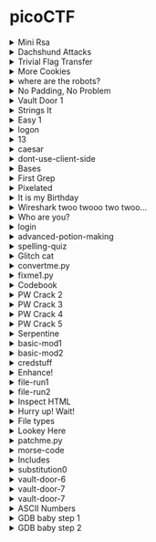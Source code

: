 # picoCTF

<details>
<summary> Mini Rsa </summary>

### Mini Rsa
- We know that e is small.
- So what we can do here is we can multiply n with integers and add c to the product like this n * i + c where i is (0,1,2,3,4....).
- Then what we can do is find the  eth root of the obatined value.
- We can then convert the eth root to hex value and see if the hex value of pico which is 7069636f is present in that if yes then we convert that to plain text.
#### Program Description
- The written [python program](./solution/mini_rsa.py) to find deciphered text.
- Functions nth_power and the nth_pow helps us to find the root. Both functions do the same thing but the nth_power takes less time as it calculates a better value for the lower limit.
- Both functions use binary search to find the root you can google it.
- To use [this](./solution/mini_rsa.py) solution just paste the value of your n, c and e value in the lower given variables and run it. 
- After runnig it please be patient it takes **Few Seconds to Print the result**.
- This solution worked for me but it might not for you because I might have made some mistake so sorry.
- flag: picoCTF{e_sh0u1d_b3_lArg3r_85d643d5}
</details>

<details>
<summary>Dachshund Attacks</summary>

### Dachshund Attacks
- To make this solution in used various resources.
- I read this wikipedia page about **[Wiener Attacks](https://en.wikipedia.org/wiki/Wiener%27s_attack)** which is the photo hint.
- To get a better understanding about how this works I saw this [video](https://www.youtube.com/watch?v=OpPrrndyYNU).
- After that I studied about what are continued fractions from this wikipedia page **[Continued Fractions](https://en.wikipedia.org/wiki/Continued_fraction#:~:text=In%20mathematics%2C%20a%20continued%20fraction,another%20reciprocal%2C%20and%20so%20on)**.
#### Program Description
- After doing the above I wrote this [python program](./solution/Dachshund_Attacks.py) to find the d values using the above [video](https://www.youtube.com/watch?v=OpPrrndyYNU&t=613s) method.
- I wrote my own solution because I was not able to use the other mentioned methods for weiner attacks on web. 
- The findConvergent methods takes in a array of all the continued fractions and gives the value of single convergent.
- The getContinuedFraction function takes a N and e value and empty array and then find all the continued fractions value and returns array with all the continued fractions.
- The getAllConvergent function loops throught the entire continued fraction array and finds all the convergents
- Then we use for loop to loop through all the value of convergents and find the k / d values.
- We ignore the values of d which are even or don't give us a whole value of the fiN = (ed -1) / k
- And the we use the quadratic equation to find the p and q values as mentioned in the [video](https://www.youtube.com/watch?v=OpPrrndyYNU&t=298s).
- To get this working paste your n, c, e value in the variables from the webshell on picoCTF website and then run it.
- This worked for me and it might not work for you because there might be some mistake i made in this so sorry.
- flag: picoCTF{proving_wiener_3899149}
</details>

<details>
<summary>Trivial Flag Transfer</summary>

### Trivial Flag Transfer
- To solve this I googled how to open the pcapng file using wire shark.
- Use wire shark to open the pcapng file and then (used internet help her ) use file > export > object > tftp to get the files.
- Save all the 6 files.
- First file is instruction txt had ceser_cipher with key 13 so did that with this [python program](./solution/trivial_Flag_transfer.py).
- Got this after pasting the contents of the instructions file TFTPDOESNTENCRYPTOURTRAFFICSOWEMUSTDISGUISEOURFLAGTRANSFER.FIGUREOUTAWAYTOHIDETHEFLAGANDIWILLCHECKBACKFORTHEPLAN
- The above decipherd text read as TFTP DOESNT ENCRYPT OUR TRAFFIC SO WE MUST DISGUISE OUR FLAG TRANSFER. FIGURE OUT A WAY TO HIDE THE FLAG AND I WILL CHECK BACK FOR THE PLAN.
- Then I opened the plan file in the notepad found some text just again ran the ceaser cipher on it. 13 was the key.
- Got this IUSEDTHEPROGRAMANDHIDITWITH-DUEDILIGENCE.CHECKOUTTHEPHOTOS
- Which reads as I USED THE PROGRAM AND HID IT WITH - DUE DILIGENCE. CHECKOUT THE PHOTOS
- Opened archive of program.deb using 7 zip the saw a lot of steghid and a readme on it.
- Googled it to find it is a program to hide date in files.
- Installed steghide on wsl using sudo apt-get install steghide.
- Used the command steghide --extract -sf picture3.bmp  given in the readme in archive. 
- Then got error. Googled to find that we need to use a parapharase. With further googling found that paraphrase is  DUEDILIGENCE.
- Got paraphrase hint from a ctf write up.
- Got flag.txt.
- flag: picoCTF{h1dd3n_1n_pLa1n_51GHT_18375919}
</details>

<details>
<summary>More Cookies</summary>

### More Cookies
- Looking at the title which is cookies opened the developer tools > applications > cookies 
- Saw a long text thing in value which looked like base64. Tried converting it ascii. It was all gibberish.
- Ran Ceaser Cipher([here](./solution/trivial_Flag_transfer.py)) on it nothing happened just gibberish.
- Looked up the first hint which is **[Homomorphic encryption](https://en.wikipedia.org/wiki/Homomorphic_encryption)**.
- This encryption is such that we can do operations on the encrypted form of data. The result of the operation is also encrypted. When this result is decrypted it is same as if the operation is performed on the decrypted original data.
- Googled 'Homomorphic encryption + cookies' found a ctf writeup which mentioned that there are words which capital letters in the problem description Cookies, Be Client. It also mentioned about CBC bit flip.
- Googled what is CBC. Watched this example of CBC encryption [video](https://www.youtube.com/watch?v=_aZQFXnnoO4). Got the basic understanding of what we do in CBC.
- Watched one more [video](https://www.youtube.com/watch?v=Rk0NIQfEXBA). Understood that CBC is a mode of operation. Other modes of operation are EBC and Conter mode.
- Google CBC bit flip. Read this [article](https://bernardoamc.com/cbc-bitflipping-attack/#:~:text=Bitflipping%20Attack,in%20the%20next%20ciphertext%20block.) and [this](https://resources.infosecinstitute.com/topic/cbc-byte-flipping-attack-101-approach/). Both have examples describing what happens in bitflip attack but I did not understand either of them.
- Read [this](https://github.com/HHousen/PicoCTF-2021/tree/master/Web%20Exploitation/More%20Cookies) and got the understanding why we are trying to CBC bit flip attack. This writeup suggested to read this [article](https://crypto.stackexchange.com/questions/66085/bit-flipping-attack-on-cbc-mode/66086#66086) which explain in detail what happens in CBC bit flip attack.
- Then I copied the code and tried to make it run and understand what the code is doing.
- Watched this [video](https://www.youtube.com/watch?v=i9KiOjeE-VY) and followed his solution.
- The problem was that running for the 0th postion was taking a long time and also connection was timing out.
- So I increased the char_postion to 12 seeing that the solution is at 13 postion.
- flag: picoCTF{cO0ki3s_yum_82f39377}
</details>

<details>
<summary>where are the robots?</summary>

### Where are the robots
- Doing the usual inspection of the source style thing in the dev tools.
- In cookies found things looking like base64 encoded.
- Nothing useful in the decoded base64.
- Looked the hint understood nothing.
- Googled about the challenge. Found that we need to find the **robots.txt** file.
- **Robots.txt** file tells search engine web crawlers to not index the page that are not meant for public view.
- Watched this [video](https://www.youtube.com/watch?v=pdMMq64D0OU).
- type "robots.txt" the url of the challenge website.
- get .html link paste that in the place of robots.txt in the url
- flag: picoCTF{ca1cu1at1ng_Mach1n3s_1bb4c}
</details>

<details>
<summary>No Padding, No Problem</summary>

### No Padding, No Problem

#### Wrong Approach
- First thing I did was to go back to [mini_rsa.py](/solution/mini_rsa.py) file and then read the personal notes to get a idea of how to encode a text using RSA.
- Since we have n and e so we can encode the text. Since in the challenge it is mentioned that no padding which might mean that the text is encoded as it is.
- From [mini_rsa](/solution/mini_rsa.py) we know that the length of the ciphered text is double of the deciphered text.
- We know that the total length of the ciphered text in this problem is 308 so the length of the deciphered text may be 308 / 2 = 154.  
- So we are going to take the text 'picoCTF{' and add bunch of space (ASCII = 32) so that the length of the string to be encoded is 153 and then at the end we will add }. The process of the encoding can be seen in [no_padding_no_problem.py](/solution/no_padding_no_problem.py) in function encodeInRsa.
- What ever you read above is not true since the length of the cipher text is reduced to 307 as seen when the program ran.

#### Correct Approach
- What I did not see that we can give it the ciphered text to decrypt?
- So I gave it 0 and 1. I would have raised it to power d but the answer would have been 0 and 1 respectively. 
- When entered 2 it returned a decrypted_value. Since we have n and the decryption of the 2, we might be able to find the d. decrypted_value = (2 ** d) % n.
- The d value can be found using two approach described below.
- Created a function findPowerOf2 in [no_padding_no_problem.py](/solution/no_padding_no_problem.py) that take in a number and returns the value of the power to which 2 should be raised to get that number.
- Or can directly run a while loop raising 2 to power 1,2,3.. and so on and mod with n till we get the decrypted_value when we enter 2. Tried this uptil 1500000.
- I tried both of the 2 ways but even after large number of iterations no answer was coming. 
- Googled about the problem.
- Read [this](https://ctftime.org/writeup/32010) solution which suggested to give the program to decrypt c+n value. I did not understand why this will work.
- Then read [this](https://github.com/Dvd848/CTFs/blob/master/2021_picoCTF/No_Padding_No_Problem.md) solution which mentioned that the unpadded RSA is homomorphic which we have read about in the the **More Cookies** challenge.
- Homomorphic encryption is such that when any operation is performed on the encrypted text and then if this is decrypted it will be same as if the operation is performed on the decrypted text.
- And on reading the [second](https://github.com/Dvd848/CTFs/blob/master/2021_picoCTF/No_Padding_No_Problem.md) solution we see how the use the homomorphic property.
- Used the first solution to get the result. I did not understand why the first method works.
- flag: picoCTF{m4yb3_Th0se_m3s54g3s_4r3_difurrent_0801973}
</details>

<details>
<summary>Vault Door 1</summary>

### Vault Door 1
- On reading the program understood that if I enter a password with length less than 8 the program will break, since it is taking the substring of password from letter 8.
- On examining the checkPassword function we can put all the letter in the respective index position to obtain the thing which is probably the flag.
- I wrote this small [python program](/solution/vault_door_1.py) to obtain the flag. I am sorry if I did not use the regular expression correctly.
- flag: picoCTF{d35cr4mbl3_tH3_cH4r4cT3r5_f6daf4}
</details>

<details>
<summary>Strings It</summary>

### Strings It
- Downloaded the file and opened it online [hex editor](https://hexed.it/). Saw that it is a elf file.
- The problem mentioned to not run the file. I don't know how to run the file.
- Looked at the hint. Hint opens a page to the strings command. 
- Run the strings command on the strings file. See a lot of lines of string that look like base 64 encoded. Try to decode a few using copy paste and python. Get error incorrect padding.
- Used the strings command on the strings file and created the file.txt out of the output of the strings command. strings strings >> file.txt.
- Opened the file.txt in nano and tried to ctrl + w to find the picoCTF. But doing this on the browser shell closed the window.
- So googled about the challenge and found we can use command grep to find the picoCTF in the file.txt.
- command cat file.txt | grep picoCTF
- flag: picoCTF{5tRIng5_1T_7f766a23}
</details>

<details>
<summary>Easy 1</summary>

### Easy 1
- wget the table.
- Encrypted flag: UFJKXQZQUNB key: SOLVECRYPTO
- Google about the one time pad. Read the [wikipedia article](https://en.wikipedia.org/wiki/One-time_pad) on it mainly the example section.
- When you read the example you will get the idea of how to decrypt the flag.
- I made this small [program](/solution/easy_1.py) to decrypt flag. You just have to enter the encrypted flag and the key when you run the program.
- flag: picoCTF{cryptoisfun}
</details>

<details>
<summary>logon</summary>

### logon
- Logged in using joe. Did not enter the password. Success you have logged in but no flag happened.
- Logged in as joe using password as password. Success you have logged in but no flag happened.
- Looked at the cookies. Saw cookies admin, username, password, __cf_bm, PHPSESSID.
- __cf_bm is something related to bots and PHPSESSID is some kind of session id.
- admin was false. Tried setting it to true. Nothing useful happened.
- Looked at the hint. 
- Logged in as human with password as password. Success you have logged in but no flag happened.
- Then realized if the joe is case sensitive. Logged in as Joe with no password gave an error "I'm sorry Joe's password is super secure. You're not getting in that way.
"
- Tried logging in as Joe this time with password as password. Same above error.
- Logged in as human and then clicked home and then tried logging in as Joe smae as above error.
- Googled about the problem.
- Saw this [video](https://www.youtube.com/watch?v=6IHI0teB7ek). Realized that what I did with the admin cookie previously was correct what I did wrong was not make T capital in True.
- flag: picoCTF{th3_c0nsp1r4cy_l1v3s_0c98aacc}
</details>

<details>
<summary>13</summary>

### 13
- This might be a ceaser cipher with key 13.
- Used the [trival_flag_transfer.py](./solution/trivial_Flag_transfer.py) program as there is ceaser cipher in there.
- The program will print the decipherd text for all the 26 key. The key here is most probably 13.
- flag: picoCTF{not_too_bad_of_a_problem}
</details>

<details>
<summary>caesar</summary>

### Caesar
- Here we are given a message in it's encrypted form. 
- Tried ceaser cipher on it using the [trival_flag_transfer.py](/solution/trivial_Flag_transfer.py)
- Got all the 26 rotations. Tried looking through them if any of then are meaningful phrases.
- This phrase looked meaningful "crossingtherubicondjneoach".
- Submitted it and it was the flag.
- flag: picoCTF{crossingtherubicondjneoach}
</details>

<details>
<summary>dont-use-client-side</summary>

### dont-use-client-side
- Opened the link and went to source.
- Saw that the password verfication was done in function veify. 
- And there was the flag in some form of jumbled form.
- verify function was selecting the element with id pass and getting it's value.
- Then it was checking if the substring 0 to 4 is pico. It is at a single time checking 4 characters. And similary if we calculate the value of the start and end in substring we can piece together the flag.
- We can look at the start index of the substring method in order of 0, split, split*2, split*3 and so on. And then put the value to which these substring are compared in order to get the flag.
- Or you can also use this [program](./solution/dont_use_client_side.py) to piece the flag together. All you have to do is paste in all the if conditions in the verify function in the source. If the program does not work for you sorry.
- Sorry if used something in the regex worngly.
- flag: picoCTF{no_clients_plz_b706c5}
</details>

<details>
<summary>Bases</summary>

### Bases
- Looking at the string in the problem description. It looks like base64 encoded.
- One can use this [program](./solution/bases.py) or [this online base 64 decoder](https://www.base64decode.org/) to decode the string.
- Just run the program and enter the encoded string and output is the flag value.
- picoCTF{l3arn_th3_r0p35}
</details>

<details>
<summary>First Grep</summary>

### First grep
- I have already read about this command while doing the previous problems.
- I helps us to find the patterns in files. I can do a lot more but I know only the basic stuff about it.
- One can read about grep by typing **man grep** in webshell.
- Typed this in webshell **grep picoCTF file**.
- flag: picoCTF{grep_is_good_to_find_things_5af9d829}
</details>

<details>
<summary>Pixelated</summary>

### Pixelated
- Downloaded the 2 images on to my computer looked at them both were like noise on old TV Screen but coloured.
- Looked at their size on disk but it was not large so no nothing in the zip format stored in them.
- Looked at the first hint which ahd a link to wikipedia article on [Visual Cryptography](https://en.wikipedia.org/wiki/Visual_cryptography). Read it.
- In the example section the article talks about how we can change the pixel values so that when the 2 images are stacked on top of each other we will get the original image.
- Looked at the second hint which also talked about stacking the 2 images.
- Tried to stack images using gimp and playing with different modes. Nothing useful happened.
- Google about the problem. Found [this](https://picoctf2021.haydenhousen.com/cryptography/pixelated) writeup which had [this](https://github.com/HHousen/PicoCTF-2021/blob/master/Cryptography/Pixelated/script.py) script. 
- The above script was using some libraries I did not understand what those libraries were doing.
- Watched [video](https://www.youtube.com/watch?v=e7Yx2nxGcqU) on the problem. What we actually have to do is to add the 2 images. Like add the red, blues and greens. Same as the wikipedia article but it was with black and white.
- I have read about manipulating images in the book **Automate the boring stuff with python** in [chapter 19](https://automatetheboringstuff.com/2e/chapter19/). So I went there to refresh a few things.
- After reading the chapter 19 created the [program](/solution/pixelated.py) to get the flag. Before running the program make sure that you have pillow module installed on your system.
- In the program we are using the module pillow about which you can find more at [here](https://pypi.org/project/Pillow/).
- flag: picoCTF{da8fcef8}
</details>

<details>
<summary>It is my Birthday</summary>

### It is my Birthday
- Opened the website went straight to the cookies section.
- Uploaded a single file gave error file too large.
- Uploaded no file and gave error no file.
- Created a file with 1 as the content and uploaded same in both gave error files are not different and no change in the cookie.
- Created another file with 2 as the content and uploader 1 in first and 2 in the other and gave error MD5 don't match.
- Added a invisible space to the pdf as content 1 got same error MD5 hashes don't match.
- Googled the MD5 hashes of pdf. Read [this](https://cs.indstate.edu/~fsagar/doc/paper.pdf).
- MD5 hashes is used to verify the file downloaded from server is same or not. This is done by creating MD5 on the server and then when file is downloaded if both are same then file is ok. 
- MD5 is not collision free which means that for two different inputs we can have same output.
- So our objective is to have 2 pdfs whoes MD5 hashes are same but they are different in some way. To have same md5 hashes we must some how use the collision thing.
- Since I have no idea on how to make pdf which are different but have same MD5 hashes I looked the hints.
- Hints mentioned to look at the category of the problem which is Web Exploitation and the second one said how many PHP sites check the rule in description. I did not understood anything from the hints.
- Googled how to make 2 pdf files with same md5 Hashes. Did not find a way to make such file.
- Then googled 2 files which have same md5 hash. Found [this](https://security.stackexchange.com/questions/21081/program-binaries-or-files-with-same-md5-hash) which has a link to [this](https://www.mathstat.dal.ca/~selinger/md5collision/) which had [link](http://web.archive.org/web/20071226014140/http://www.cits.rub.de/MD5Collisions/) to [script1](http://web.archive.org/web/20071226014140/http://www.cits.rub.de/imperia/md/content/magnus/letter_of_rec.ps) and [script2](http://web.archive.org/web/20071226014140/http://www.cits.rub.de/imperia/md/content/magnus/order.ps) with same MD5 hashes.
- I renamed those 2 files extentions to pdf.
- It worked and opened some program which had the flag.
- flag: picoCTF{c0ngr4ts_u_r_1nv1t3d_40d81ca2}
</details>
<details>
<summary>Wireshark twoo twooo two twoo...</summary>

### Wireshark twoo twooo two twoo...
- Downloaded the file onto my computer and opened it with wire shark
- Tried file > export Objects > TFTP. Nothing to export there.
- After looking here and there looked at the hints.
- Hint1: did you really find_the_flag? Looked for the find in the filter option. 
- Hint2: Look for traffic that seems suspicious.
- I don't know how to look for suspicios traffic. There was one thing highlighted in red. I did not understand what is inside it and there was no flag. 
- On scrolling down found another red highlighted thing.
- More scrolling found a request with GET method for flag in Frame 3320. Opened it nothing inside it useful.
- Since this is get request there must be a response. Careful looking under saw HTTP response with 200 status on frame 3329. It had text by side of it.
- Opened it to find the flag picoCTF{89d93dbb96a3857ac87ba0cea3c10a9e4c7b34d79b2edb463cef030d34297bd0}. Submitted it and found it was not correct.
- Looked further. And found there are many such request. There must be some way to filter these requests.
- Sorted the length. A bunch of response had 263 length. All had flags in them. It also had a red highlighted one in them which had a text/plain beside. 
- Text inside it was inform of base64 encoded. AQAAANdL16XINqtaIfPEd4oSsoqp95pLlVW4Iavm0x93mlJlUw-LqQ==/. Got error on decoding it.
- Copied the last flag picoCTF{3fe0b2788f30d9cb9f77d3b2752f13c554fe7f0e7a2883e57c8a44b34f35675c}. In correct.
- Googled how to filter the request and get the line based text. Filter data-text-lines containes "picoCTF".
- Then I exported the flags. file > export packet disections > as plain text.
- The wrote [this](/solution/wire_shark_two_two_two.py) to get all the flags. 
  - picoCTF{bfe48e8500c454d647c55a4471985e776a07b26cba64526713f43758599aa98b}
  - picoCTF{bda69bdf8f570a9aaab0e4108a0fa5f64cb26ba7d2269bb63f68af5d98b98245}
  - picoCTF{fe83bcb6cfd43d3b79392f6a4232685f6ed4e7a789c2ce559cf3c1ab6adbe34b}
  - picoCTF{711d3893d90f100c15e10ef4842abeed3a830f8237c1257cd47389646da97810}
  - picoCTF{3cf1e22d489fcfb6bb312a34f46c8699989ed043406134331452d11ce73cd59e}
  - picoCTF{b4cc138bb0f7f9da7e35085e349555aa6d00bdca3b021c1fe8663c0a422ce0d7}
  - picoCTF{41b8a1a796bd8d202016f75bc5b38889e9ea06007e6b22fc856d380fb7573133}
  - picoCTF{9812bc4be04e6f9c803152313db3da53b3dfb799bdb05aac46fa0dd0045d2fc2}
  - picoCTF{64cf3ede3736a340fdf2954be5151ce53bec291c5e48cbccb44faa529946e249}
  - picoCTF{c50d259a4e172fcb2eddbabeebd272473e4882b76c9efcd12c03ac04429d884a}
  - picoCTF{0a024b7d39603756feafa2bbaa1603b14a99eae5dcd59f1d957f511d822c8c06}
  - picoCTF{97211eec9228bb247d762527bace8b3e4ec2110c8834af12aefd3c552cdc21b2}
  - picoCTF{29679910c47d8afc737a1c21d7bf758cd3d81001bdbeec8c6f81a6ad88fdc279}
  - picoCTF{996979e9540be0fe9320e80eb6336047f8140a80830700907b99741310acf08f}
  - picoCTF{8b272a18c1005c95a420d4a0df426cb8441d29eb96210493a96fa25ac5e657aa}
  - picoCTF{e1d0a752dc71121200f4bcb1b8cc2e03e84488df229b82196afbe0045ef025c4}
  - picoCTF{0ba511844a2ab38fe0709bcdb2b8bdfeb37a0b466dc902e92062db4c2b3f455c}
  - picoCTF{dadda48e855421e14597ffc727943b57efd8c9a15d10bfd491f0390659162fb1}
  - picoCTF{f4dd87795395c74f3083f8caa4ec22d1531281554a6003d1c47c5f0370984ab6}
  - picoCTF{0f30a584680db9e70c7e1c6ca954c2f023b77f3fd2b05bd9aeee6e00dc4da5d7}
  - picoCTF{715e4d0d167e862af8825f62d3f4ff8aef20443445a06b1c68572390a2825d29}
  - picoCTF{7654ee03f31576e8ed44799fc4fa5ee053d35050000502e878d1fb8022618923}
  - picoCTF{068606b5faca0491d97a2b46fdca7f6f81acbd909ce691077fe77e03a3c0939a}
  - picoCTF{64ab681ffed33c49b5e8ae0576e22857e9a10ae30cdbee415fb514b84aa58aea}
  - picoCTF{8ae3995e726f8f2c3724e2e0522f038aba6649facd378d8965c648233d79a252}
  - picoCTF{1c125d267b5811cd25cca2d517e022270aa60f3c8461f4097c685bcca637a6a9}
  - picoCTF{824c298d14e1fe369df991af72ab0725d2e7c7d05b9655486873ccc467f4bd6b}
  - picoCTF{e1d8dd1b73d5fd7704a16c924ddee69dc6bf9beef14cc3a10142704b81f0fa07}
  - picoCTF{82d260fe0670d551347b164c54183d996c52ebeebb1ccfcc2c2ebb91268dc944}
  - picoCTF{74876fc61ebc9c902f8983979cd4c21206c69a23f0dcc0817e150dd75e446838}
  - picoCTF{49c52d1f30973f90716bbcbe3633e11cf70b9a31ed785871ccb80473302a59db}
  - picoCTF{89d93dbb96a3857ac87ba0cea3c10a9e4c7b34d79b2edb463cef030d34297bd0}
  - picoCTF{5ceacdce54c13a3fddfcfb225a00247304fbb15f29f9c90434383f277567992d}
  - picoCTF{c22a40a43ed7034bd935805f59603a46d3a1f2d6b8e31281eb0721597b6c6d62}
  - picoCTF{6071bca5da06d4f975a52357cda0cd6f0614787c1c70b1b7e1af2c7fb272d281}
  - picoCTF{65a8b141f019506feea38a119988ad645bcab1a5fa8693efdf26e1fd3cb44b4c}
  - picoCTF{d7f5cb78a895d3805601522b95d599cb6d2689c6a856e3fbee6aac2fca0c20f3}
  - picoCTF{739bb0f0aa17331819a0e942d37bfee757c8d9cd089cdfe32509027b92485213}
  - picoCTF{7a891e2c4ad0da374bc15ad7ad0ee081077dd376f06152781f780c201691713d}
  - picoCTF{a97d3ee943221888bd1157429e4a00ed5e9905a610e64664f7e36c7f5e0a4ef9}
  - picoCTF{c38d2d74dc21bbb2e3a95b52e2354ee523379cfe4f8b348c9c5b5d7bd7cb871b}
  - picoCTF{e4dc886c39a53ff118bf29041067cde48dcebb89b3dae61a8aba6187d671999a}
  - picoCTF{9fbd0d18aa1abfd289ba977ae4354b821cc74591260889afba1b0b6e7763aa31}
  - picoCTF{3fc0801bcd36336a2c030c6e5f452f5795be1d562e00411365fb64c6a2f688ef}
  - picoCTF{4aa86643eb2ddb5709725344cd0e63e6c52e35c2e64a39f3a4a0ee7bbd5d3ade}
  - picoCTF{4af8df415d17e6df99a5efddebcb33a68c0c8bf26d481eed16b5f77675030d7f}
  - picoCTF{e4f52a0d2a924906ac102a32c52ab9128bf9cd6e5294518ad3ed6748f853b0ab}
  - picoCTF{cc104e74a9f50164ee5652d168ef38a21b7a2d5e3196062e669e3a2705f1a0d3}
  - picoCTF{2aac620b0bdd2e6946d62c5d232ca32ba1f5a9d8ec82c060778b54ffeb8fbd1f}
  - picoCTF{4e55be07159def207afc142954f5673a0651d5f32f5f4090fb774d960628e352}
  - picoCTF{983e5e2703a132a49479e438bfba15ee5d02345b03d410b8163b685973937da7}
  - picoCTF{d342a46e8179de9941720c5e0eeac0d0fae9d3014d2ddcf531a7865a997b00e5}
  - picoCTF{2133904cfe757bc6c68c3e5f3749b37d67d7fa6ffb2768410be593d3fe8c4bd4}
  - picoCTF{29b726b9a57d176e1487d159474ee7e6508b66c05c526a00c942a8cebb6bb496}
  - picoCTF{7302b0dca07cd890c75e38d78d7e74d7bbf2b932f555aaf5b6754f56e778e3fc}
  - picoCTF{22e018bb8282e9d7852ed4e65f70a26524dabef78cf41e1db45c070c94621c57}
  - picoCTF{40f366ccf0f6462f5b8b1dc4d7384a62aa95565afcaad96a937b8c1f1134099b}
  - picoCTF{db38cbc215cde0d9cd52cbca2390defdb54303e998019a5c4ddaf9861b54efcb}
  - picoCTF{090fa8ec995ab9fc9f97cbe9ea36cb81c4504a3ca02466ddd207cfe7f785cb5c}
  - picoCTF{947b91a983c93217304f8e5b112e93eaf619e6a9386ab93be93a9b67e53b2fda}
  - picoCTF{a3ed2f602322f749f4cb016515e25b67749efd08ac2f2c53023596cbf0dcbd0f}
  - picoCTF{8e625859eb325d2a69934e4a44c93fcc132e813efb3fdaaa5143147678e9cbf9}
  - picoCTF{8d43c4889ee5b507d1785adfa2592f2fb3d7cf20ebf37ce46595edc46fba3f6d}
  - picoCTF{0020d021e9e38dbb5a5fa432175089d8b76e4a900618c95f8cae14fedaa45b63}
  - picoCTF{69e96b10f560a6a0656a6d950e73e41bcf4226c424bb5622839dda0c66755b14}
  - picoCTF{34c6ca47d858ab18aa2008f4ac31c31570c46186939e6b46458b19082122d4bd}
  - picoCTF{ebfcebe696b1fdbba2abb3b003165152456bd83b6ddfbf180ca366de0dec1b0c}
  - picoCTF{aa125aaeb4723f69dceaa90125a8099a6f3fe0259e068fd82dcbeb76131448bb}
  - picoCTF{80d65857d8d81a92769e8cd136376522d113c4298b331318ce7adcbf5e70104d}
  - picoCTF{00ae773ce4a4b3cf3287f072c13ec7139a74207de635de9d115087bc4f312bae}
  - picoCTF{7e808778b7250893922a17d53f10365b009a7624935850ac5c8140461e49d579}
  - picoCTF{33e80d6e9f56c1f7705c73566d347ccb32b4662171f224b6dfcb6c8fce4f1601}
  - picoCTF{5d921ffbe2709ba82d09603a095530aedae41ab96fd052140cbc64319b7ab0ac}
  - picoCTF{977b385d5dd6abde9cb89ee940b5cfb7179d73d989c6993346d278bff003c154}
  - picoCTF{ca7d3b029817de8f318d8fa521ad1b569f4e8a37358373193522cc7f5628ed49}
  - picoCTF{a820680ab6444b1daf5281192f337aefb4aa95a313c9f270804ef7826ecc298c}
  - picoCTF{998d01dadf1b44eb4ec7b7e8fa11f11bcd2d7d86f3f9e4966dde22d4a84ca113}
  - picoCTF{cb8fe3ec65f890e2f0570c98c4edd3fe4115bc059ac2afb39300c7b66f2302c4}
  - picoCTF{bc2af8cbe0ae0befdd28b14412295243354cd3c7cc74e88d8facb2fd5e6ef34d}
  - picoCTF{09082a0313e16fc36f8076ff86e54e83048a8568f5c2294fea5fb3bcd212e7f2}
  - picoCTF{2386746aeb258914349dc81a85cb5de72e47930c7f11759b4ad9f864efa7b5aa}
  - picoCTF{173306d7b886423d9f79d3d0d05209807ae7b83c445931319830e4e0ad2d2f09}
  - picoCTF{6cb98e2295bbe1f15fd8b8b5908de360d386b98a0ce7e0407e001b453b05be22}
  - picoCTF{132e643c8fdadb54c366072cb33940411fcfd355209fc1ce9b2022ad1cd1b060}
  - picoCTF{044ffca72f0f191b0715ff1a9bff182c810cb2786370cbf8cdc1943c2e7aedf6}
  - picoCTF{b278104c2602442e3db401749c30527d80ba560f9a02c939cb4ff6ea189a140d}
  - picoCTF{7282e048d6d32383b65f3a03b1101219ac73f7f538446b78d1b2b334e0985447}
  - picoCTF{98406c4acbf0f57b3ccbc923aab5a603d70f86d507f422d9bd8656398f53433e}
  - picoCTF{3fe0b2788f30d9cb9f77d3b2752f13c554fe7f0e7a2883e57c8a44b34f35675c}
- Then I read the first hint and understood that all my above things are wrong. Since none of those are flags.
- Again I looked at all the red highlighted things found the one with the base64 encoded text. Did not find the flag.
- Googled the problem. Found [this](https://github.com/Dvd848/CTFs/blob/master/2021_picoCTF/Wireshark_twoo_twooo_two_twoo.md) writeup. This person also found all those flags we found and none worked.
- He also found the base64 encoded string which was flag for him but for me it is not converting into the string.
- Watched this [video](https://www.google.com/search?q=Wireshark+twoo+twooo+two+twoo...&rlz=1C1ONGR_enIN985IN985&sourceid=chrome&ie=UTF-8#fpstate=ive&vld=cid:0dd079bc,vid:mQB_yoAY0gg). He solved the problem with the cmd and I did not understand much.
- Watched this [video](https://www.youtube.com/watch?v=jDY6nW4yNBM). In the video we narrow the things down to the dns query made to destination 18.217.1.57. 
- In the video what we are told is that the data is being sent throught the dns queries little by little in base64 encoded form. And this might be really our flag.
- The text is at the front of .redherring.com
- The base64 encoded text is cGljb0NU RntkbnNf M3hmMWxf ZnR3X2Rl YWRiZWVm fQ==
- I took all those chunks and took to online base64 decoder. Got a flag.
- flag: picoCTF{dns_3xf1l_ftw_deadbeef}
</details>

<details>
<summary>Who are you?</summary>

### Who are you?
- Opened the website. Found no buttons to interact.
- A gif load with text wait a minute who are you? 
- There is script in the source with click event listener on element with class close. On click it will select myAlert element and alert close. But there is no button to click on page.
- Looked at the hint: It ain't much, but it's an RFC https://tools.ietf.org/html/rfc2616
- This is a document on HTTP/1
- Looked in the cookie section nothing found.
- Googled the challenge. Watched [this](https://www.youtube.com/watch?v=su1XD3x5k_E) and [this](https://www.youtube.com/watch?v=lldA9BDjZyw) video.
- Did not understand anything form the 1st video.
- Second video told RFC stands for Request for comments.
- Read [this](https://ctftime.org/writeup/26905) write up. And followed it with the various links it has.
- The site mentions it allows only pico browsers user. So we need to use the header user-agent with value PicoBrowser. User-agent header tells the server the application name of the user in this case PicoBrowser. command used here: **wget --user-agent="PicoBrowser" http://mercury.picoctf.net:39114/**
- We get a index.html file on cat it we see I don't trust users from another site. [Writeup](https://ctftime.org/writeup/26905) suggest us to use referer header here. Referer header contains the partial or full url of the site from which the resource has been requested. This tell the server that where the resource is being used. command here used: **wget --user-agent='PicoBrowser' --referer='http://mercury.picoctf.net:39114/' http://mercury.picoctf.net:39114/**
- We get another index.html. On cat it we see Sorry this site only worked in 2018. [Writeup](https://ctftime.org/writeup/26905) suggest us to use Date header here. Date and time header tells the server at which date and time the request was originated. So here we need to set some date in the year 2018. command used here: **wget --user-agent='PicoBrowser' --referer='http://mercury.picoctf.net:39114/' http://mercury.picoctf.net:39114/ --header='Date: 2018'**
- We get another index.html which says that I don't trust users which can be tracked. [Writeup](https://ctftime.org/writeup/26905) suggest us to use DNT header here. It tells the server that user prefers not to be tracked. command used here is: **wget --user-agent='PicoBrowser' --referer='http://mercury.picoctf.net:39114/' http://mercury.picoctf.net:39114/ --header='Date: 2018' --header='DNT: dnt'**
- We get another index.html which say this site is only for people form sweden. [Writeup](https://ctftime.org/writeup/26905) suggest us to use X-Forwarded-For header here. When user requests something directly form the server the user IP address is written in server logs. But if there are proxies in connection then the ip address of the final proxy is passed to the server which of no use for the server. So to pass a more useful IP address of the client X-forwarded-for header is used. [Writeup](https://ctftime.org/writeup/26905) also suggests us to find a swedish IP address. I used this 31.3.152.55. Command used here is: **wget --user-agent='PicoBrowser' --referer='http://mercury.picoctf.net:39114/' http://mercury.picoctf.net:39114/ --header='Date: 2018' --header='DNT: dnt' --header="X-Forwarded-For: 31.3.152.55"**
- We get anohter index.html file which says that we are from sweden but don't speak swedish. [Writeup](https://ctftime.org/writeup/26905) suggest us to use Accept-language header here. This header tells the server about the local language that the user prefers. The value of this header is set by browser depending on the language of the user-interface. Command user here: **wget --user-agent='PicoBrowser' --referer='http://mercury.picoctf.net: http://mercury.picoctf.net:39114/ --header='Date: 2018' --header='DNT: dnt' --header="X-Forwarded-For: 31.3.152.55" --header="Accept-language: sv"**
- We get another index.html which has the flag.
- flag: picoCTF{http_h34d3rs_v3ry_c0Ol_much_w0w_20ace0e4}
</details>

<details>
<summary>login</summary>

### login
- Description: My dog-sitter's brother made this website but I can't get in; can you help?
- Open the website and open the cookies in the developer tools thing.
- Type in random username and password. Nothing happening to the cookies.
- Open the source. Find the Script in the index.js.
- Script is asynchronous. Don't Know what is happening to the promise. It waits for the window to load then selects the form element and adds a submit eventListener to it and  prevents the default behaivour of the submit button. creates a r variable to store some values to select the input fields in the form and get their values.
- After getting the values from the input fields it base64 encodes them and then removes the padding = with nothing.
- So the in base64 encoded with some padding at end which is been replaced username: "YWRtaW4" password: "cGljb0NURns1M3J2M3JfNTNydjNyXzUzcnYzcl81M3J2M3JfNTNydjNyfQ"
- Further in the script we see that our flag is base64 decoded form of the password. But we cannot directly decode the thing since there might be some padding which has been replace with a empty string and will get error if try to do it.
- I created this small python [program](/solution/login.py) run it and then input the password [here] and you will get the flag.
- flag: picoCTF{53rv3r_53rv3r_53rv3r_53rv3r_53rv3r}
</details>

<details>
<summary>advanced-potion-making</summary>

### advanced-potion-making
- Downloaded the file. I had no extension.
- Opened the file in [online hex editor](https://hexed.it/). Saw the IHDR word in the hex editor googled it found [PNG Wikipedia page](https://en.wikipedia.org/wiki/PNG).
- This might be some kind of PNG file which is changed in some way. I have now idea of how to figure it out. There are no hints also.
- Looked at the initial few hex digits they were different from what was shown in the wikipedia file format.
- It might be that the initial bits are changed as they were also changed in one of the previous challenges.
- I also noticed in the hex editor is that there is a lot of XT kind of symbols in the beginning and similarly L2U kind of symbols at the end of the file. My guess is that the file has been padded with some kind of data.
- Googled the problem.
- Found this [writeup](https://www.ctfwriteup.com/picoctf/picomini-by-redpwn/forensics) which had changed the bits. I also did the same using the wikipedia page.
- Opened the file in the paint. I was all red colour and no flag was there.
- The next step in the ctf write up is to use stegsolve to find the flag.
- Watched this [video](https://www.youtube.com/watch?app=desktop&v=MJK6rvOSPPE)
- I was not able to understand any of their solution with all the color change and the stegsolve things.
- So I wrote my own [solution](/solution/advanced_potion_making.py) and provided the explanation. 
### Program Description
- **Objective**
    - We know that the flag is hidden in the image. 
    - But the pixel value of the flag is very similar to the background color. 
    - So what we have to do is to make the difference between the flag pixel value and the background color very large. 
    - It is like flag is written on a 'white paper' with 'almost white ink'. 
    - So we have to do is to make the 'white paper' black and 'almost white ink' completely white. 
    - We cannot do this with naked eye but a computer can do this since it works with pixel value.
- **My Approach**
    - What I did is that I first is to run to through all the individual pixel of the image and store the pixel value of the unique pixel with number of times they occured in the image.
    - Then run through the individual pixel of the image again and find the percentage of this pixel value present in the image using the our previous recorded value of the number of times the various pixel occured in the image.
    - If the percentage of the current pixel is more than 50% then this is a background pixel and we store a black pixel in the new image at the same position
    - If the precentage of the current pixel is less than 50% we store a white pixel at the same position in the new image.
    - After doing the above we store the new image on the disk.
- **Instructions**
    - To run my [solution](/solution/advanced_potion_making.py) you will have to make few setups.
    - You need to have pip installed in the computer. You can find more about it [here](https://pypi.org/project/pip/).
    - Using pip install the pillow module. You can find the instructions to do so [here](https://pillow.readthedocs.io/en/latest/installation.html).
    - Now you have to do is take the uncorrupted copy of the image in a folder.
    - Name the folder to "solution" else change path in the program.
    - Name the image as 'image.png'
    - Then run the program.
    - You will get a new image with name ["image_with_flag.png"](/flag_images/image_with_flag.png).
    - **Sorry** if this solution does not work for you.
- flag: picoCTF{w1z4rdry}
</details>

<details>
<summary>spelling-quiz</summary>

### spelling-quiz
- Downloaded the file to my system.
- Unzip to find 3 files encrypt.py, flag.txt, study-guide.txt
- Opened the encrypt.py.
- Seeing the various things in program we try to run the program in piece form and try to understand what it is doing.
- On looking at the first files variables I googled what does a for loop inside a list do and found this [stackoverflow post](https://stackoverflow.com/questions/11479392/what-does-a-for-loop-within-a-list-do-in-python). This post has examples which explains very nicely what the for loops do.
- os.walk(path) is a method which take a path as argument and then loops through all the file and subfolders in that path and all the files and folder in the subfolder. It basically travels all of the directory tree.
- You can find a very good explanation of os.walk() in the book **Automate the boring stuff with python** chapter 10.
- In the program encrypt.py the loops in files list are going through all the files of the current directory and checking the specific file is a .txt file if so then they are storing the realtive path of that file in the files list.
- In next line we are storing english alphabets as list in variable alphabet.
- We are then shuffling the alphabet list and stroing the shuffled list in the variable shuffled using **[walrus operator](https://medium.com/mlearning-ai/when-and-why-to-use-over-in-python-b91168875453#:~:text=The%20walrus%20operator%20is%20denoted,the%20processing%20of%20large%20data.)**. 
- It then creates a dictionary form alphabet and shuffled list.
- It then loops through all the .txt file in the list files
- Reads all the text in each file and then replaces all the characters using the key value pairs in the dictionary and then writes it back into the original file. Like for key 'a' in dictionary the value may be 'm' depending on the shuffle then the after encryption all the a in the text file will be replaced by m. 
- The character in the file is not present in the text it is kept as it is.
- The value which is stored in variable encrypted is written in a fancy way. I have written it's simplified form below.

```
    encrypted_list = [];
    for c in text:
        if c in dictionary:
            encrypted_list.append(dictionary[c])
        else:
            encrypted_list.append(c);
    encrypted = "".join(encrypted_list);
```

- The value stored in the variable encrypted is then written in the file.
- So now I understand how the things are getting encrypted it is time to get the flag.
- File flag.txt has our flag in the encrypted form.
- study-guides.txt has bunch of string which are encrypted.
- I was looking at the strings and saw this string "bwttxnlrv" which looks quite similar to the butterfly as length is same.
- The above problem is very difficult since every time shuffle is going to generate new dictionary.
- I looked at this [writeup](https://github.com/jon-brandy/CTF-WRITE-UP/blob/5b947ed4ee2de28aa10675fa1ec5c11fe4ed8d48/Asset/spelling-quiz/README.md)
- It suggested to use [this](https://github.com/jon-brandy/CTF-WRITE-UP/blob/5b947ed4ee2de28aa10675fa1ec5c11fe4ed8d48/Asset/spelling-quiz/README.md) online tool to solve the problem and also gave instructions of how to use it in the writeup.
- It give text on solving perhaps the dog jumped over was just tired.
- We just have to replac space with _ and put it in picoCTF{}
- flag: picoCTF{perhaps_the_dog_jumped_over_was_just_tired}

</details>

<details>
<summary>Glitch cat</summary>

### Glitch Cat
- Looking from the title we can see the thing might be related to the command cat.
- On running the net cat command we get this text 'picoCTF{gl17ch_m3_n07_' + chr(0x39) + chr(0x63) + chr(0x34) + chr(0x32) + chr(0x61) + chr(0x34) + chr(0x35) + chr(0x64) + '}'.
- Guessing from the text we can see that there is some string and the bits with chr.
- The text in the brackets might be hexadecimal. And we can then convert the hexadecimal to the int values which might be the ASCII value that might be our flag.
- Created [this](./solution/glitch_cat.py) program to convert the hex value to string char. Replace the chr thing with the string values from the program.
- flag: picoCTF{gl17ch_m3_n07_9c42a45d}
</details>

<details>
<summary>convertme.py</summary>

### convertme.py
- Question mentions to convert the given number from decimal to binary to flag.
- Run the python script it asked to me to convert 92 from decimal base to binary. Entered 1011100 which is 92 in binary. Got the flag.
- flag: picoCTF{4ll_y0ur_b4535_722f6b39}
</details>

<details>
<summary>fixme1.py</summary>

### fixme1.py
- Question mentions to find the syntax error in python program to print the flag.
- To do this we can run the python script and then the computer will tell us where the error and we can then go from there.
- The syntax error is in line 20 and the error is unexpected indent.
- Print statement was indented. Removed the indent. Ran the script again.
- Got the flag.
- flag: picoCTF{1nd3nt1ty_cr1515_182342f7}
</details>


<details>
<summary>Codebook</summary>

### Codebook
- Dowloaded the two files and ran the code got the flag. I don't understand why this problem is so simple.
- flag: picoCTF{c0d3b00k_455157_7d102d7a}
#### Program Description
- But my brain was not quiet and guilt tripping me that this is not the way to do things and we need to really know what is happening in the thing.
- So we are here. I opened the file in the editor.
- There is main function which call the print_flag function which is opening the file codebook.txt. So I directly pasted the text form the codebook.txt file in the varible codebook and removed the import and the try blocks and ran the program to see if it still works and it does.
- It is then taking the character at specific index and then storing in the variable in the password. Printed the password and this was what is storing ```chthonian```.
- This call the str_xor function with encoded flag and password as the argument.
- We move the str_xor function. There the key that is password in stored in a varibale name new_key.
- Then we run a while loop to make the new_key variable lenght same as the length of the encoded flag which is stored in the variable named secret.
- We increase the length of the new_key by adding the characters of the key to the back using variable i and making sure it does not go above the length of the the key by modding it.
- In the return statement we are doing is XOR operation on the ASCII value of the characters of the two word stored in variable secret and new_key respectively and at same index.
- ```
    secret = "_^☻>ZV]E]X1^♣_SZ►_♫‼"
    new_key = "chthonianchthonianchthonianchthon"
    dict_secret_key = zip(secret, new_key) # creates a dictionary with characters of secret as key and of new_key as values
    flag = []
    for (secret_c, new_key_c) in dict_secret_key:
        charc = chr(ord(secret_c) ^ ord(new_key_c)) # XOR operation on the ASCII values
        flag.append(charc) # storing each flag character in the list flag
    print("".join(flag)) # joining the flag to form a string.
    ```
- The most important thing here is that though by couting the characters in the secret and the new_key we can see the characters in the new_key are more than in the secret. So I don't understand why the while loop entered so many characters in the new_key.
- I think this may be something to do with the bytes used to store the ASCII values of the characters.
- Like if we run ```ord('☻')``` we get a number 9787 which cannot stored in single byte. So we need more bytes so the length of the string secret is 33 though it has less characters in it.
</details>

<details>
<summary>PW Crack 2</summary>

## Descritption
- Wget the python file and the flag into the webshell
- Open the python program in the nano.
- We see that the password is being compared to some hexadecimal string.
- So we can print those string to get the password.
- ``` print(chr(int('0x33', 16)),chr(int('0x39', 16)),chr(int('0x63', 16)),chr(int('0x65', 16))) ```
- Enter the above command before the program ask for the pasword and replace the hex characters with the one in the if conditions. Save the file and then run the program.
- You will then have to enter the printed string as passowrd and make sure to remove the space since the comma in print statement add space.
- You will then get the flag.
- flag: picoCTF{tr45h_51ng1ng_502ec42e}

</details>


<details>
<summary>PW Crack 3</summary>

## Descritption
Can you crack the password to get the flag?
Download the password checker here and you'll need the encrypted flag and the hash in the same directory too.
There are 7 potential passwords with 1 being correct. You can find these by examining the password checker script.

## Steps
- On wget the file in the webshell open the python file and then I tried to print the correct_pw_hash.
- It was a hex string and did not understand much from it.
- So then I tough of generating the md5 hash of all the possible given passwords.
- I just used a for loop to do and called the level_3_pw_check function after the loop.
- ```
    pos_pw_list = ["6997", "3ac8", "f0ac", "4b17", "ec27", "4e66", "865e"]

    for i in pos_pw_list:
            print(hash_pw(i), i)

    level_3_pw_check()
  ```
- The above loop printed all the password and their hashes and looking at the correct password hash printed I got the correct password.
- flag: picoCTF{m45h_fl1ng1ng_2b072a90}


</details>

<details>
<summary>PW Crack 4</summary>

## Descritption
Can you crack the password to get the flag?
Download the password checker here and you'll need the encrypted flag and the hash in the same directory too.
There are 100 potential passwords with only 1 being correct. You can find these by examining the password checker script.

## Steps
- Wget all the files in the webshell
- Then open the python file in nano.
- Change the function definition of level_4_pw_check to ``` def level_4_pw_check(hash_pass):```
- Instead of taking the input from user store the function parameter hash_pass in the user_pw variable.
- Now remove the call to the level_4_pw_check function.
- Under the list pos_pw_list make a for loop and iterate over all the elements of the pos_pw_list and call the function level_4_pw_check and pass the element as function parameter in this function call and you will get the flag.
- In this for loop we are entering all the passwords instead of taking any input from the user.
- flag: picoCTF{fl45h_5pr1ng1ng_ae0fb77c} 
</details>

<details>
<summary>PW Crack 5</summary>

## Descritption
Can you crack the password to get the flag?
Download the password checker here and you'll need the encrypted flag and the hash in the same directory too. Here's a dictionary with all possible passwords based on the password conventions we've seen so far.

## Steps
- Wget all the files in the webshell
- Then open the python file in nano.
- Change the function definition of level_5_pw_check to ``` def level_5_pw_check(hash_pass):```
- Instead of taking the input from user store the function parameter hash_pass in the user_pw variable.
- Now remove the call to the level_4_pw_check function.
- Now read all the lines of the dictionary file into the a variable as list and iterate over the elements of the entire list. Call the function level_5_pw_check and pass the first four characters of the element as function parameter in this function call and you will get the flag.
- In this for loop we are entering all the passwords instead of taking any input from the user.
- flag: picoCTF{h45h_sl1ng1ng_36e992a6} 
</details>

<details>
<summary>Serpentine</summary>

## Descritption
Find the flag in the Python script!
Download Python script

## Steps
- Downloaded the python file on my machine and opened it in vscode.
- On looking at the file we can see we have to enter the options values to get the flag but when we enter option b the print_flag function call is missing so we can add that function call in the elif condition for b and then run the file to see what happens.
- Doing so we get the flag. Though the python program is doing other things too but I did not care to look into it so sorry.
- flag: picoCTF{7h3_r04d_l355_7r4v3l3d_ae0b80bd}
</details>

<details>
<summary>basic-mod1</summary>

## Descritption
We found this weird message being passed around on the servers, we think we have a working decryption scheme.
Download the message here.
Take each number mod 37 and map it to the following character set: 0-25 is the alphabet (uppercase), 26-35 are the decimal digits, and 36 is an underscore.
Wrap your decrypted message in the picoCTF flag format (i.e. picoCTF{decrypted_message})

## Steps
- I downloaded the message file on my machine.
- Then I wrote the python script to do what they told in the description.
- This is the python [program](./solution/basic_mod1.py). You can run the program and then copy and paste the message text and then it will give the flag.
- flag: picoCTF{R0UND_N_R0UND_ADD17EC2}
</details>

<details>
<summary>basic-mod2</summary>

## Descritption
A new modular challenge!
Download the message here.
Take each number mod 41 and find the modular inverse for the result. Then map to the following character set: 1-26 are the alphabet, 27-36 are the decimal digits, and 37 is an underscore.
Wrap your decrypted message in the picoCTF flag format (i.e. picoCTF{decrypted_message})

## Steps
- I downloaded the message file on my machine.
- You can read more about the modular inverse of number on [Khan Acadmey Modular Inverse](https://www.khanacademy.org/computing/computer-science/cryptography/modarithmetic/a/modular-inverses).
- I wrote the python script to do what they told in the description using the naive method from the **Khan Acadmey** article.
- This is the python [program](./solution/basic_mod2.py). You can run the program and then copy and paste the message text and then it will give the flag.
- The problem is that that the Khan acadmey article said it was a naive method so I googled how to find the modular inverse and found this [video](https://www.youtube.com/watch?v=KqoIlojTrmw) which is the solution to this challenge. It helped to see if I was doing something wrong. 
- In video they used the pow function to find the modular inverse. So got a better way.
- flag: flag: picoCTF{1NV3R53LY_H4RD_DADAACAA}
</details>

<details>
<summary>credstuff</summary>

## Descritption
We found a leak of a blackmarket website's login credentials. Can you find the password of the user cultiris and successfully decrypt it?
Download the leak here.
The first user in usernames.txt corresponds to the first password in passwords.txt. The second user corresponds to the second password, and so on.

## Steps
- Download the file and then extract the file.
- I wrote [this python program](/solution/credstuff.py) which reads the passwords and the usernames txt file and the create a dictionary and the find the passwords of the username "cultiris" and prints it.
- The passwords looks some kind of the ceaser cipher. Copy that password and use [this ceaser cipher](/solution/trivial_Flag_transfer.py) program to get all the ceaser cipher with all the 26 keys.
- Run the program and paste the password as input and you will get 26 deciphered text one is going to be the flag with picoCTF{...}.
- flag: picoCTF{C7r1F_54V35_71M3}

</details>

<details>
<summary>Enhance!</summary>

## Descritption
Download this image file and find the flag.
Download image file

## Steps
- Dowloaded the svg file opened it saw a concentric black and white circle.
- Opened the svg in browse and inspected it.
- Expanded the text element there was flag in the tspan elements.
- flag: picoCTF{3nh4nc3d_aab729dd}
</details>

<details>
<summary>file-run1</summary>

## Descritption
A program has been provided to you, what happens if you try to run it on the command line?
Download the program here.

## Steps
- Wget the file in the webshell.
- I tried running the file using ./run but got the error of permission denied.
- Since in problem it is written we have to run the file using the command line so I tried to make it a executable that I learned in the course [missing semester of CS](https://missing.csail.mit.edu/).
- To make a file executable we have to run the command ```chmod +x filename```.
- Then I ran the file with just typing the name of the file in the terminal.
- It printed out the flag.
- flag: picoCTF{U51N6_Y0Ur_F1r57_F113_9bc52b6b}
</details>

<details>
<summary>file-run2</summary>

## Descritption
Another program, but this time, it seems to want some input. What happens if you try to run it on the command line with input "Hello!"?
Download the program here.

## Steps
- Wget the file in the webshell.
- Try to run the file with the ./filename got permission denied.
- Do the chmod thing to make the file executable with ```chmod +x filename```.
- Then again run the file. Got error run file with the text thing.
- Problem tells us to run the file with the input text.
- Tried to pipe the text into the run nothing happened.
- Then googled how to run a executable with the text as input. Got answer ```./filename text```
- Did this and got the flag.
- flag: picoCTF{F1r57_4rgum3n7_96f2195f}
</details>


<details>
<summary>Inspect HTML</summary>

## Descritption
Can you get the flag?
Go to this website and see what you can discover.

## Steps
- Went to the website link. 
- The name of the problem said to inspect the html and that is what I did by pressing F12.
- Looked in the html and the flag was there in in comment in plain text.
- flag: picoCTF{1n5p3t0r_0f_h7ml_8113f7e2}
</details>

<details>
<summary>Hurry up! Wait!</summary>

## Descritption
svchost.exe

## Steps
- Seeing it is exe file downloaded it on my pc and ran it my pc did not ran it.
- wget the file in the webshell
- Ran the strings command on it saw a bunch of strings with mention of secret message.
- Tried to run it by making it an executable using the chmod and then ran it but there was some libraray missing.
- When running the file on the webshell there was libgnat missing. Same thing was in the strings command list.
- Googled the GNAT. Found that is provides the runtime components for the application produced with gnat.
- Did not understand how to procced. Also did not do any problems for almost 20 days so kind of dumb so did googling.
- Found [write](https://github.com/Dvd848/CTFs/blob/master/2021_picoCTF/Hurry_up_Wait.md) up which was using ghidra. I have been avoiding using this for no reason but now is the time to use it to do things nicely. Downloaded ghidra.
- Installed ghidra then created a non shared project and then imported the svchost.exe file into and then opened that file in the code browser and the clicked analyze but I still don't get what was happening in it.
- Found this [video](https://www.youtube.com/watch?v=IA2_9Pk9QTw&t=8s) in the youtube. I did not understand what he was doing.
- Then i care fully read the [writeup](https://github.com/Dvd848/CTFs/blob/master/2021_picoCTF/Hurry_up_Wait.md) mentioned above.
- Since in write it was mentioned that there are many functions and I was not able to see any so I went in the function folder in the program tree window and looked through the each function to find the list mentioned in the write up.
- Found it under Function > FUN_0010 > FUN_00102 > FUN_001029 > FUN_0010298a.
- I followed the write up which said that on opening each function there were DAT parameters and we have to look what that stores. In first function after calendar we can see that there is the first parameter which stores p.
- Similary in the second function it stores c. So I did this manually to find all the various characters of flag.
- I did the things manually but got the flag not correct. So I tried doing the whole thing again and got the flag.
- flag: picoCTF{d15a5m_ftw_5c1d1ae}
</details>

<details>
<summary>File types</summary>

## Descritption
This file was found among some files marked confidential but my pdf reader cannot read it, maybe yours can.
You can download the file from here.

## Steps
- Downloaded the file on to my pc.
- It is a pdf file. It may be that there may be something done to the hex values of the file.
- Opened it in the hex editor and also opened the [wikipedia page](https://en.wikipedia.org/wiki/PDF) of file format pdf.
- On opening the file in the hex editor we can see it may be a zip file since there is text mentioning to extract the contents of file.
- Wget the file in the webshell. Tried to extract it using the unzip command in the webshell. But got error that it may be not a zip file.
- I hurried up and did not read the text in the hex editor. There are instructions on how to extract file from this file.
- Opened the file in nano and then read the instruction to edit the file. Saved it as FILE.
- Then used the chmod command to make the file executable.
- Ran the file and saw some arguments.
- Ran the file again it had message the flie already exits. Used ls to see that there is a flag file there. 
- Made the new flag file a executable and then ran it got nothing just syntax error.
- Looked at the contents of the FILE. It is some kind of a shell script. I don't know how to really read shell scirpts. I have very little knowledge of scripting in shell. But I saw a if condition in which the argument number 1 denoted by $1 is being compared to something x-c. So I tried running the file with this argument and got the error of command not found.
- I tried running various combination of arguments like trying to write the entire strings mentioned in console message. But I finally to decided to google it.
- Found this [write up](https://www.it-sec.fail/picoctf-2022-forensics-file-types/) or watch this [video](https://www.youtube.com/watch?v=420mItn8bzo) for better explanation.
- Since webshell did not have the cpio so I downloaded the file on to my machine and opened it on wsl ubunutu. Followed the things like shown in the video and got the flag.
- flag: picoCTF{f1len@m3_m@n1pul@t10n_f0r_0b2cur17y_79b01c26}

</details>

<details>
<summary>Lookey Here</summary>

## Descritption
Attackers have hidden information in a very large mass of data in the past, maybe they are still doing it.
Download the data here.

## Steps
- Wget the data into the webshell.
- Since it was a text file a simply cat it and then pipe it into the less to see it.
- I had random occurences of the charcters in <E2><80><> all over the place. The other 2 characters in the remaining brackets were changing.
- Those other two characters looked like hex characters.
- So I thought to use the grep command to get all the occurences of the E2 thing but it did not work for I don't know what reason. 
- So I googled the <E2><80> thing and googling found [this](https://www.utf8-chartable.de/unicode-utf8-table.pl?start=8192&number=128). So these are some kind of characters. 
- First one is <E2><80><94>. It is some kind of dash. I don't know what. 
- On looking futher I saw things like 7-2521 and it was occuring several times.
- On opeing the thing in nano all those things of e2 type were gone. I don't know why.
- Then I googled some things that were reoccuring like Liberty 5-3000 and found [this](https://www.cliffsnotes.com/literature/a/anthem/character-analysis/liberty-53000-gaea). There are others like this like Faternity, Solidarity. I don't know what do with this.
- Was doing the grep on the various reoccuring things like liberity, fraternity and then I also remebered that there were some } randomly so did a grep on } and got the flag.
- flag: picoCTF{gr3p_15_@w3s0m3_58f5c024}
</details>

<details>
<summary>patchme.py</summary>

## Descritption
Can you get the flag?
Run this Python program in the same directory as this encrypted flag.

## Steps
- Dowloaded the files on my machine.
- I opened the python file. In that we can see that there is a function level_1_pw_check which has if condition where the password is being compared. So we can try that password. 
- Ran the python program and then I entered the password and it was the password and I got the flag.
- flag: picoCTF{p47ch1ng_l1f3_h4ck_21d62e33}
</details>


<details>
<summary>morse-code</summary>

## Descritption
Morse code is well known. Can you decrypt this?
Download the file here.
Wrap your answer with picoCTF{}, put underscores in place of pauses, and use all lowercase.

## Steps
- Downloaded the file. File is a audio file. As the name suggest it has mosrse code in it. I have seen it in movies how using dots and dash we can send information. But now I have to read the information.
- So I first googled morse code and found this [wikipedia page](https://en.wikipedia.org/wiki/Morse_code#:~:text=Morse%20code%20is%20a%20method,the%20inventors%20of%20the%20telegraph.). 
- I then thought of there might be a online morse code audio decoder so I googled that and then I found [morse code audio decoder](https://morsecode.world/international/decoder/audio-decoder-adaptive.html).
- After uploading the audio file to the above site. I played the audio and site printed the message. 
- Message was EET TT H 4 7 H 4 7 H 9 0 D W 2 0 U 9 H 7. The I formatted it as mentioned the problem and the flag was incorrect.
- Tried a different online decoder it gave a different message. So I tried it's message and that was incorrect to. So I thought of doing it myself.
- But it was hard as I was missing the dots and other things. Thought of slowing down the audio playback speed. Still missed things. Then thought of using some kind audio visualizer. Since we are dealing with like same audio. 
- So I opened blender in video editing way then added the audio strip and turned on the display waveform.
- Saw some long bloated bars and small ones and small gaps and big gaps.
- Small bars dot and big one dash. Similary small gaps nothing but big gaps _. Below is the code shown with decoding. And the flag was correct this time.
- .-- .... ....- --... _ .... ....- --... .... _ ----. ----- -.. _ .-- ..--- ----- ..- ----. .... --...
- w     h    4     7   _  h    4       7    h  _   9     0    d  _  w    2     0    u    9     h    7
- flag: picoCTF{wh47_h47h_90d_w20u9h7}
</details>

</details>

<details>
<summary>Includes</summary>

## Descritption
Can you get the flag?
Go to this website and see what you can discover.

## Steps
- Go to the website. Straight go the dev tools.
- Nothing special there. So I press the say hello button. Just a alert comes.
- There is this function greetings look there is the flag in css and the function.
- flag: picoCTF{1nclu51v17y_1of2_f7w_2of2_b8f4b022}
</details>
 
</details>

<details>
<summary>substitution0</summary>

## Descritption
A message has come in but it seems to be all scrambled. Luckily it seems to have the key at the beginning. Can you crack this substitution cipher?
Download the message here.

## Steps
- Downloaded the message. It had bunch of text with some capital letters at the front. That may be the key mentioned in the problem.
- The length of the capital letters is 26 so those are the substitution for each character at that index.
- Wrote [this](./solution/substitution0.py) small python program to get the flag.
- flag: picoCTF{5UB5717U710N_3V0LU710N_59533A2E}
</details>

<details>
<summary>vault-door-6</summary>

## Descritption
This vault uses an XOR encryption scheme. The source code for this vault is here: VaultDoor6.java

## Steps
- Downloaded the program on my computer and looked at it.
- What i saw that there were bunch of checks in the checkPassword function which when false return false. So I removed those checks along with the return false statement and ran the thing.
- I did not do what I said in above line but I took a look again at the code a realized that doing the above thing will not print anything for me. So I saw those bunch of encoding of hex value and thought may be those are the flag character in hex.
- So I went with the approach of printing those hex value in normal characters and that would be flag.
- I did not do what I said above again and again took a look at the code. And saw that what ever password we are entering is getting converted to some bytes and then some xor function is happening with 0x55 and then that value after is getting subtracted with the value of the mybytes and if the result is not equal to 0 we get the false thing. So we might have to perfrom teh xor operation on the already stored hex value.
- Changed the program and it got complied but got that error which I generally get when running java programs that is java.lang.classNotFoundException. Google about it to fix it.
- Gave up and went to the webshell there the program ran in a single try and printed all the things after xor operation which looked like gibberish. Then tried printing the character of hex without xoring them with the 0x55 and got things which again looked like gibberish.
- Due to reasons of not being able to run the program on my pc I tried to copy those hex value and perform xor operation on them and print the result in the plain ascii character using python.
- This is the [python program](./solution/VaultDoor6.py) that I made to get the flag.
- Just paste the hex value in single line and run the code you will get the flag.
- flag: picoCTF{n0t_mUcH_h4rD3r_tH4n_x0r_3ce2919}
</details>

<details>
<summary>vault-door-7</summary>

## Descritption
This vault uses bit shifts to convert a password string into an array of integers. Hurry, agent, we are running out of time to stop Dr. Evil's nefarious plans! The source code for this vault is here: VaultDoor7.java

## Steps
- Dowloaded the file and looked at the code.
- There was comment in the middle which holds the solution to the problem. So I read it several times until I understood what I was trying to tell me.
- What we are being told in the comment is that if we have a 4 string password then we convert each of those ascii charcters to their hex representation and the those hex value can be converted to int which can be converted to binary form of and when all of those binary form are placed end to end we get a new binary string and we can convert that to a new integer so we have converted a 4 plain ascii character password to a interger. So we can convert a 32 plain ascii character password to a array of 8 integers.
- So if we get the 8 integers then we can reverse the above process to get back the characters in password.
- And those intergers are given to us in the checkPassword function.
- So what we have to do is to convert each of those intergers to their binary representation of 32 bits and then divided that 32 bit to 4 bytes and then convert those bytes to plain ascii characters to get the password which will be our flag.
- I made a [small python program](./solution/vault_door_7.py) to do the above. You will have to paste the return staement in the integerArray variable and then run the program and you will get the flag.
- I am sorry for bad naming convention in the code and also if the code does not work for you. 
- flag:  picoCTF{A_b1t_0f_b1t_sh1fTiNg_702640db5a}
</details>

<details>
<summary>vault-door-7</summary>

## Descritption
Apparently Dr. Evil's minions knew that our agency was making copies of their source code, because they intentionally sabotaged this source code in order to make it harder for our agents to analyze and crack into! The result is a quite mess, but I trust that my best special agent will find a way to solve it. The source code for this vault is here: VaultDoor8.java

## Steps
- Same thing we download the java file and look at it. It looks like the code has be badly formatted to be like a paragraph and hard to interpret. So we have to fromat it in a good way. Best way to do this is to find the semicolons and press enter after them.
- I correctly formatted the code and saw there is a function check password which calls a function to scramble the password characters and stores it in a array and it then compares it with the array of the expected password array.
- So we know the characters of the password which are in the expected array. We just have to find the order.
- The order is not being changed they are trying to mess with the bits. I understood what they are doing the switch bits function but I did not under stand how to reverse it. So i looked at solution in google.
- This [solution](https://github.com/Dvd848/CTFs/blob/master/2019_picoCTF/vault-door-8.md) I looked at. I felt really stupid because I could not think that we could reverse it by reversing the order of the scramble function and I did not even try it. ** I am stupid dumb and useless and not worth anything and a burden on this earth **.
- I did the reversing thing and ran the code got a bunch of gibberish. Then realized that I did not order the switch bits statement correctly.
- Finally did the thing correctly and got the flag. My solution is [here](/solution/vault_door_8.java)
- flag: picoCTF{s0m3_m0r3_b1t_sh1fTiNg_91c642112}
</details>

<details>
<summary>ASCII Numbers</summary>

## Descritption
Convert the following string of ASCII numbers into a readable string:
## Steps
- This was easy. I copied the hex values and pasted them in this [program](./solution/ascii_number.py).
- The explanation is given in the program as comments.
- Ran the program and got the flag.
- flag: picoCTF{45c11_n0_qu35710n5_1ll_t311_y3_n0_l135_445d4180}
</details>
 

 <details>
<summary>GDB baby step 1</summary>

## Descritption
Can you figure out what is in the eax register at the end of the main function? Put your answer in the picoCTF flag format: picoCTF{n} where n is the contents of the eax register in the decimal number base. If the answer was 0x11 your flag would be picoCTF{17}.
Disassemble this.

## Steps
- I have not solve pico ctf in a while so little rusty now. Downloaded the file on my pc.
- So opened the file in ghidra. I know this since I read about ghidra long before and it is used to disassemble files so in problem it is said to disassemble so I just opened the file in ghidra. 
- If you don't know how to open file in ghidra then you open it and create a non shared project and then drag and drop the thing. Sorry for bad explantion. You can google it and you will get the process. I also don't remeber the correct process just pressed a bunch a buttons and things seem ed to work fine.
- After opening the thing there were a bunch of assembly language and I have no idea what it means. So I started sniffing through the things.
- Questions says to find the eax register after main. I have no idea what eax register is. But I do know right now I have to find main and I will find the eax register. I went on the sidebar and saw for thing that I can click on and found the symbol tree.
- It had exports imports thing so I started pressing each of the options and found the main under f in the exports. Clicked on main and it took me to the main function in the code. And then I saw EAX on the fifth line under main and it had some hexadecimal number by side of it. I hovered over it and the number was 549698 in it's decimal form. 
- I saw the question mentioned to present the hexadecimal number in form of decimal form. So I submitted the flag in format mentioned in the question. And that was the flag. 
- I know my explanation is the not the most detailed and is vague. But what we need to do is press a bunch of buttons until something and keep on repeating this until we get what want. And in process of pressing bunch of button we may learn a few things along the way. Sorry for my useless explantion.
- flag: picoCTF{549698} 

</details>
 

<details>
<summary>GDB baby step 2</summary>

## Descritption
Can you figure out what is in the eax register at the end of the main function? Put your answer in the picoCTF flag format: picoCTF{n} where n is the contents of the eax register in the decimal number base. If the answer was 0x11 your flag would be picoCTF{17}.
Disassemble this.

## Steps
- I don't know if this is some mistake but this problem look quite similar to gdb baby step 1.
- So I downloaded the file and opened it in the ghidra same as the baby step 1 problem.
- Did the same things and in the gdb baby step 1 and found but under eax register there are some functions called. 
- When I click on main there a function that open in the decomplie section on the right hand side.
- It has 2 variable local_c and local_10. In local_c 123098 is stored and local_10 is used as counter variable in for loop. Loop runs for 607 times.
- Value of variable local_10 is added to the valueo of local_c in each iteration. So basically the sum of number from 0 to 606 is added to the local_c. So we can use the formula to find the sum of a numbers in arithmetic progression. Formula is mentiond below.
- ``` 
    s = n * ( 2 * a + (n - 1) * d) / 2
    s = sum
    n = n th term in the arithmetic progression
    a = first term in the arithmetic progression
    d = difference between 2 consecutive intergers in arithmetic progression
    s = 607 * ( 2 * 0 + (607 - 1) * 1) / 2
    s = 607 * 303
    s = 183921
```
- So above value is added to the local_c value so 123098 + 183921 = 307019
- Let's try this as a flag for the question and see our efforts fail. And it worked well thank someone not god.
- It was just luck. I think this is enough luck for one day. Now I go to study g d and t by bom pe
- flag: picoCTF{307019}

</details>
 
<details>
<summary>ASCII FTW</summary>

## Descritption
This program has constructed the flag using hex ascii values. Identify the flag text by disassembling the program.
You can download the file from here.

## Steps
- Downloaded the file on the web terminal using wget command
- Then ran the nano and cat command on it. It was all gibberish to me.
- Ran the file command on it. Found the Elf 64 bit pie executable. Google it and found this stack exchange [page](https://reverseengineering.stackexchange.com/questions/3815/reversing-elf-64-bit-lsb-executable-x86-64-gdb).
- Read the above the page but couldn't not under stand anything since I am a dumb duffer. So that is that.


</details>

<details>
<summary>Unsolved ARMssembly 2</summary>

## Descritption
What integer does this program print with argument 3297082261? File: chall_2.S Flag format: picoCTF{XXXXXXXX} -> (hex, lowercase, no 0x, and 32 bits. ex. 5614267 would be picoCTF{0055aabb})

## Steps
- Wget the thing into the webshell.
- Made the file a executable using the chmod command. 
- Then executed it to get a whole lot of command not found things.
- Then tried to run the file by using the number in the problem description as input. Still got the same error message command not found.
- Thought to use the ghidra on this. But was a waste attempt as it is a txt file which I came to know after running exiftool on it.
- 

</details>

<details>
<summary>template</summary>

## Descritption

## Steps

</details>
 
